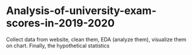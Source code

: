 # Analysis-of-university-exam-scores-in-2019-2020
Collect data from website, clean them, EDA (analyze them), visualize them on chart. Finally, the hypothetical statistics
